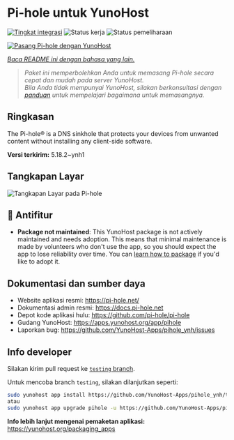 <!--
N.B.: README ini dibuat secara otomatis oleh <https://github.com/YunoHost/apps/tree/master/tools/readme_generator>
Ini TIDAK boleh diedit dengan tangan.
-->

# Pi-hole untuk YunoHost

[![Tingkat integrasi](https://dash.yunohost.org/integration/pihole.svg)](https://ci-apps.yunohost.org/ci/apps/pihole/) ![Status kerja](https://ci-apps.yunohost.org/ci/badges/pihole.status.svg) ![Status pemeliharaan](https://ci-apps.yunohost.org/ci/badges/pihole.maintain.svg)

[![Pasang Pi-hole dengan YunoHost](https://install-app.yunohost.org/install-with-yunohost.svg)](https://install-app.yunohost.org/?app=pihole)

*[Baca README ini dengan bahasa yang lain.](./ALL_README.md)*

> *Paket ini memperbolehkan Anda untuk memasang Pi-hole secara cepat dan mudah pada server YunoHost.*  
> *Bila Anda tidak mempunyai YunoHost, silakan berkonsultasi dengan [panduan](https://yunohost.org/install) untuk mempelajari bagaimana untuk memasangnya.*

## Ringkasan

The Pi-hole® is a DNS sinkhole that protects your devices from unwanted content without installing any client-side software.

**Versi terkirim:** 5.18.2~ynh1

## Tangkapan Layar

![Tangkapan Layar pada Pi-hole](./doc/screenshots/dashboard.png)

## :red_circle: Antifitur

- **Package not maintained**: This YunoHost package is not actively maintained and needs adoption. This means that minimal maintenance is made by volunteers who don't use the app, so you should expect the app to lose reliability over time. You can [learn how to package](https://yunohost.org/packaging_apps_intro) if you'd like to adopt it.

## Dokumentasi dan sumber daya

- Website aplikasi resmi: <https://pi-hole.net/>
- Dokumentasi admin resmi: <https://docs.pi-hole.net>
- Depot kode aplikasi hulu: <https://github.com/pi-hole/pi-hole>
- Gudang YunoHost: <https://apps.yunohost.org/app/pihole>
- Laporkan bug: <https://github.com/YunoHost-Apps/pihole_ynh/issues>

## Info developer

Silakan kirim pull request ke [`testing` branch](https://github.com/YunoHost-Apps/pihole_ynh/tree/testing).

Untuk mencoba branch `testing`, silakan dilanjutkan seperti:

```bash
sudo yunohost app install https://github.com/YunoHost-Apps/pihole_ynh/tree/testing --debug
atau
sudo yunohost app upgrade pihole -u https://github.com/YunoHost-Apps/pihole_ynh/tree/testing --debug
```

**Info lebih lanjut mengenai pemaketan aplikasi:** <https://yunohost.org/packaging_apps>
